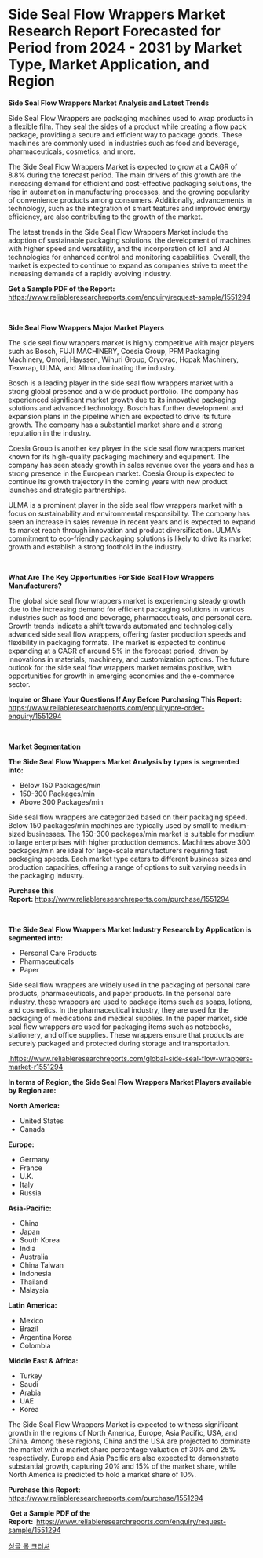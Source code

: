<p><h1>Side Seal Flow Wrappers Market Research Report Forecasted for Period from 2024 -  2031 by Market Type, Market Application, and Region</h1></p><p><strong>Side Seal Flow Wrappers Market Analysis and Latest Trends</strong></p>
<p><p>Side Seal Flow Wrappers are packaging machines used to wrap products in a flexible film. They seal the sides of a product while creating a flow pack package, providing a secure and efficient way to package goods. These machines are commonly used in industries such as food and beverage, pharmaceuticals, cosmetics, and more.</p><p>The Side Seal Flow Wrappers Market is expected to grow at a CAGR of 8.8% during the forecast period. The main drivers of this growth are the increasing demand for efficient and cost-effective packaging solutions, the rise in automation in manufacturing processes, and the growing popularity of convenience products among consumers. Additionally, advancements in technology, such as the integration of smart features and improved energy efficiency, are also contributing to the growth of the market.</p><p>The latest trends in the Side Seal Flow Wrappers Market include the adoption of sustainable packaging solutions, the development of machines with higher speed and versatility, and the incorporation of IoT and AI technologies for enhanced control and monitoring capabilities. Overall, the market is expected to continue to expand as companies strive to meet the increasing demands of a rapidly evolving industry.</p></p>
<p><strong>Get a Sample PDF of the Report:&nbsp;</strong> <a href="https://www.reliableresearchreports.com/enquiry/request-sample/1551294">https://www.reliableresearchreports.com/enquiry/request-sample/1551294</a></p>
<p>&nbsp;</p>
<p><strong>Side Seal Flow Wrappers Major Market Players</strong></p>
<p><p>The side seal flow wrappers market is highly competitive with major players such as Bosch, FUJI MACHINERY, Coesia Group, PFM Packaging Machinery, Omori, Hayssen, Wihuri Group, Cryovac, Hopak Machinery, Texwrap, ULMA, and Allma dominating the industry.</p><p>Bosch is a leading player in the side seal flow wrappers market with a strong global presence and a wide product portfolio. The company has experienced significant market growth due to its innovative packaging solutions and advanced technology. Bosch has further development and expansion plans in the pipeline which are expected to drive its future growth. The company has a substantial market share and a strong reputation in the industry.</p><p>Coesia Group is another key player in the side seal flow wrappers market known for its high-quality packaging machinery and equipment. The company has seen steady growth in sales revenue over the years and has a strong presence in the European market. Coesia Group is expected to continue its growth trajectory in the coming years with new product launches and strategic partnerships.</p><p>ULMA is a prominent player in the side seal flow wrappers market with a focus on sustainability and environmental responsibility. The company has seen an increase in sales revenue in recent years and is expected to expand its market reach through innovation and product diversification. ULMA's commitment to eco-friendly packaging solutions is likely to drive its market growth and establish a strong foothold in the industry.</p></p>
<p>&nbsp;</p>
<p><strong>What Are The Key Opportunities For Side Seal Flow Wrappers Manufacturers?</strong></p>
<p><p>The global side seal flow wrappers market is experiencing steady growth due to the increasing demand for efficient packaging solutions in various industries such as food and beverage, pharmaceuticals, and personal care. Growth trends indicate a shift towards automated and technologically advanced side seal flow wrappers, offering faster production speeds and flexibility in packaging formats. The market is expected to continue expanding at a CAGR of around 5% in the forecast period, driven by innovations in materials, machinery, and customization options. The future outlook for the side seal flow wrappers market remains positive, with opportunities for growth in emerging economies and the e-commerce sector.</p></p>
<p><strong>Inquire or Share Your Questions If Any Before Purchasing This Report:</strong> <a href="https://www.reliableresearchreports.com/enquiry/pre-order-enquiry/1551294">https://www.reliableresearchreports.com/enquiry/pre-order-enquiry/1551294</a></p>
<p>&nbsp;</p>
<p><strong>Market Segmentation</strong></p>
<p><strong>The Side Seal Flow Wrappers Market Analysis by types is segmented into:</strong></p>
<p><ul><li>Below 150 Packages/min</li><li>150-300 Packages/min</li><li>Above 300 Packages/min</li></ul></p>
<p><p>Side seal flow wrappers are categorized based on their packaging speed. Below 150 packages/min machines are typically used by small to medium-sized businesses. The 150-300 packages/min market is suitable for medium to large enterprises with higher production demands. Machines above 300 packages/min are ideal for large-scale manufacturers requiring fast packaging speeds. Each market type caters to different business sizes and production capacities, offering a range of options to suit varying needs in the packaging industry.</p></p>
<p><strong>Purchase this Report:&nbsp;</strong><a href="https://www.reliableresearchreports.com/purchase/1551294">https://www.reliableresearchreports.com/purchase/1551294</a></p>
<p>&nbsp;</p>
<p><strong>The Side Seal Flow Wrappers Market Industry Research by Application is segmented into:</strong></p>
<p><ul><li>Personal Care Products</li><li>Pharmaceuticals</li><li>Paper</li></ul></p>
<p><p>Side seal flow wrappers are widely used in the packaging of personal care products, pharmaceuticals, and paper products. In the personal care industry, these wrappers are used to package items such as soaps, lotions, and cosmetics. In the pharmaceutical industry, they are used for the packaging of medications and medical supplies. In the paper market, side seal flow wrappers are used for packaging items such as notebooks, stationery, and office supplies. These wrappers ensure that products are securely packaged and protected during storage and transportation.</p></p>
<p><a href="https://www.reliableresearchreports.com/global-side-seal-flow-wrappers-market-r1551294">&nbsp;https://www.reliableresearchreports.com/global-side-seal-flow-wrappers-market-r1551294</a></p>
<p><strong>In terms of Region, the Side Seal Flow Wrappers Market Players available by Region are:</strong></p>
<p>
    <p> <strong> North America: </strong>
        <ul>
            <li>United States</li>
            <li>Canada</li>
        </ul>
        </p> 
    <p> <strong> Europe: </strong>
        <ul>
            <li>Germany</li>
            <li>France</li>
            <li>U.K.</li>
            <li>Italy</li>
            <li>Russia</li>
        </ul>
        </p> 
    <p> <strong> Asia-Pacific: </strong>
        <ul>
            <li>China</li>
            <li>Japan</li>
            <li>South Korea</li>
            <li>India</li>
            <li>Australia</li>
            <li>China Taiwan</li>
            <li>Indonesia</li>
            <li>Thailand</li>
            <li>Malaysia</li>
        </ul>
        </p> 
    <p> <strong> Latin America: </strong>
        <ul>
            <li>Mexico</li>
            <li>Brazil</li>
            <li>Argentina Korea</li>
            <li>Colombia</li>
        </ul>
        </p> 
    <p> <strong> Middle East & Africa: </strong>
        <ul>
            <li>Turkey</li>
            <li>Saudi</li>
            <li>Arabia</li>
            <li>UAE</li>
            <li>Korea</li>
        </ul>
    </p>
    </p>
<p><p>The Side Seal Flow Wrappers Market is expected to witness significant growth in the regions of North America, Europe, Asia Pacific, USA, and China. Among these regions, China and the USA are projected to dominate the market with a market share percentage valuation of 30% and 25% respectively. Europe and Asia Pacific are also expected to demonstrate substantial growth, capturing 20% and 15% of the market share, while North America is predicted to hold a market share of 10%.</p></p>
<p><strong>Purchase this Report: </strong><a href="https://www.reliableresearchreports.com/purchase/1551294">https://www.reliableresearchreports.com/purchase/1551294</a></p>
<p>&nbsp;<strong>Get a Sample PDF of the Report:&nbsp;&nbsp;</strong><a href="https://www.reliableresearchreports.com/enquiry/request-sample/1551294">https://www.reliableresearchreports.com/enquiry/request-sample/1551294</a></p>
<p><strong></strong></p>
<p><p><a href="https://github.com/camron674/Market-Research-Report-List-1/blob/main/525061035935.md">싱글 롤 크러셔</a></p></p>